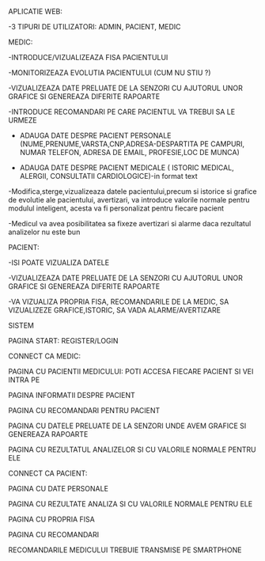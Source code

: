 APLICATIE WEB:

-3 TIPURI DE UTILIZATORI: ADMIN, PACIENT, MEDIC


MEDIC:

-INTRODUCE/VIZUALIZEAZA FISA PACIENTULUI

-MONITORIZEAZA EVOLUTIA PACIENTULUI (CUM NU STIU ?)

-VIZUALIZEAZA DATE PRELUATE DE LA SENZORI CU AJUTORUL UNOR GRAFICE SI GENEREAZA DIFERITE RAPOARTE

-INTRODUCE RECOMANDARI PE CARE PACIENTUL VA TREBUI SA LE URMEZE

- ADAUGA DATE DESPRE PACIENT PERSONALE (NUME,PRENUME,VARSTA,CNP,ADRESA-DESPARTITA PE CAMPURI, NUMAR TELEFON, ADRESA DE EMAIL, PROFESIE,LOC DE MUNCA)

- ADAUGA DATE DESPRE PACIENT MEDICALE ( ISTORIC MEDICAL, ALERGII, CONSULTATII CARDIOLOGICE)-in format text

-Modifica,sterge,vizualizeaza datele pacientului,precum si istorice si grafice de evolutie ale pacientului, avertizari, va introduce valorile normale pentru modulul inteligent, acesta va fi personalizat pentru fiecare pacient

-Medicul va avea posibilitatea sa fixeze avertizari si alarme daca rezultatul analizelor nu este bun



PACIENT:

-ISI POATE VIZUALIZA DATELE

-VIZUALIZEAZA DATE PRELUATE DE LA SENZORI CU AJUTORUL UNOR GRAFICE SI GENEREAZA DIFERITE RAPOARTE

-VA VIZUALIZA PROPRIA FISA, RECOMANDARILE DE LA MEDIC, SA VIZUALIZEZE GRAFICE,ISTORIC, SA VADA ALARME/AVERTIZARE


SISTEM

PAGINA START: REGISTER/LOGIN



CONNECT CA MEDIC:

PAGINA CU PACIENTII MEDICULUI: POTI ACCESA FIECARE PACIENT SI VEI INTRA PE

PAGINA INFORMATII DESPRE PACIENT

PAGINA CU RECOMANDARI PENTRU PACIENT

PAGINA CU DATELE PRELUATE DE LA SENZORI UNDE AVEM GRAFICE SI GENEREAZA RAPOARTE

PAGINA CU REZULTATUL ANALIZELOR SI CU VALORILE NORMALE PENTRU ELE



CONNECT CA PACIENT:


PAGINA CU DATE PERSONALE

PAGINA CU REZULTATE ANALIZA SI CU VALORILE NORMALE PENTRU ELE

PAGINA CU PROPRIA FISA

PAGINA CU RECOMANDARI 





RECOMANDARILE MEDICULUI TREBUIE TRANSMISE PE SMARTPHONE


